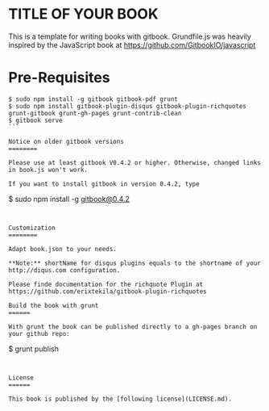 TITLE OF YOUR BOOK
=======

This is a template for writing books with gitbook. Grundfile.js was heavily inspired by
the JavaScript book at https://github.com/GitbookIO/javascript

Pre-Requisites
=======

````
$ sudo npm install -g gitbook gitbook-pdf grunt
$ sudo npm install gitbook-plugin-disqus gitbook-plugin-richquotes grunt-gitbook grunt-gh-pages grunt-contrib-clean
$ gitbook serve
```

Notice on older gitbook versions
========

Please use at least gitbook V0.4.2 or higher. Otherwise, changed links in book.js won't work.

If you want to install gitbook in version 0.4.2, type

````
$ sudo npm install -g gitbook@0.4.2
```


Customization
========

Adapt book.json to your needs.

**Note:** shortName for disqus plugins equals to the shortname of your http://diqus.com configuration.

Please finde documentation for the richquote Plugin at https://github.com/erixtekila/gitbook-plugin-richquotes

Build the book with grunt
======

With grunt the book can be published directly to a gh-pages branch on your github repo:

````
$ grunt publish
```


License
======

This book is published by the [following license](LICENSE.md).